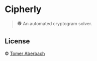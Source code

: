# Cipherly

> 🕵️ An automated cryptogram solver.

## License

© [Tomer Aberbach](https://github.com/TomerAberbach)
